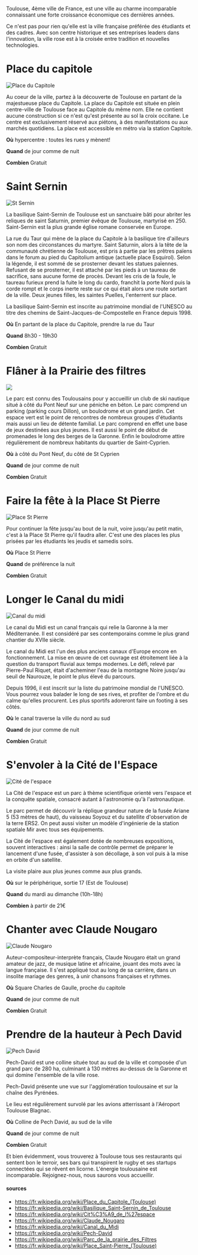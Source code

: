 Toulouse, 4ème ville de France, est une ville au charme incomparable connaissant une forte croissance économique ces dernières années.

Ce n'est pas pour rien qu'elle est la ville française préférée des étudiants et des cadres. Avec son centre historique et ses entreprises leaders dans l'innovation, la ville rose est à la croisée entre tradition et nouvelles technologies.


# Place du capitole
![Place du Capitole](https://upload.wikimedia.org/wikipedia/commons/thumb/4/4e/Toulouse_Capitole_Night_Wikimedia_Commons.jpg/640px-Toulouse_Capitole_Night_Wikimedia_Commons.jpg)

Au coeur de la ville, partez à la découverte de Toulouse en partant de la majestueuse place du Capitole. La place du Capitole est située en plein centre-ville de Toulouse face au Capitole du même nom. Elle ne contient aucune construction si ce n'est qu'est présente au sol la croix occitane. Le centre est exclusivement réservé aux piétons, à des manifestations ou aux marchés quotidiens. La place est accessible en métro via la station Capitole.

**Où** hypercentre : toutes les rues y mènent!

**Quand** de jour comme de nuit

**Combien** Gratuit


# Saint Sernin
![St Sernin](https://upload.wikimedia.org/wikipedia/commons/thumb/6/6c/Basilique_Saint-Sernin_-_Toulouse.jpg/1280px-Basilique_Saint-Sernin_-_Toulouse.jpg)

La basilique Saint-Sernin de Toulouse est un sanctuaire bâti pour abriter les reliques de saint Saturnin, premier évêque de Toulouse, martyrisé en 250. Saint-Sernin est la plus grande église romane conservée en Europe.

La rue du Taur qui mène de la place du Capitole à la basilique tire d'ailleurs son nom des circonstances du martyre. Saint Saturnin, alors à la tête de la communauté chrétienne de Toulouse, est pris à partie par les prêtres païens dans le forum au pied du Capitolium antique (actuelle place Esquirol). Selon la légende, il est sommé de se prosterner devant les statues païennes. Refusant de se prosterner, il est attaché par les pieds à un taureau de sacrifice, sans aucune forme de procès. Devant les cris de la foule, le taureau furieux prend la fuite le long du cardo, franchit la porte Nord puis la corde rompt et le corps inerte reste sur ce qui était alors une route sortant de la ville. Deux jeunes filles, les saintes Puelles, l'enterrent sur place.

La basilique Saint-Sernin est inscrite au patrimoine mondial de l'UNESCO au titre des chemins de Saint-Jacques-de-Compostelle en France depuis 1998.

**Où** En partant de la place du Capitole, prendre la rue du Taur

**Quand** 8h30 - 19h30

**Combien** Gratuit


# Flâner à la Prairie des filtres
![](https://upload.wikimedia.org/wikipedia/commons/4/4d/Toulouse_pairie_des_filtres.jpg)

Le parc est connu des Toulousains pour y accueillir un club de ski nautique situé à côté du Pont Neuf sur une péniche en béton. Le parc comprend un parking (parking cours Dillon), un boulodrome et un grand jardin. Cet espace vert est le point de rencontres de nombreux groupes d'étudiants mais aussi un lieu de détente familial. Le parc comprend en effet une base de jeux destinées aux plus jeunes. Il est aussi le point de début de promenades le long des berges de la Garonne. Enfin le boulodrome attire régulièrement de nombreux habitants du quartier de Saint-Cyprien.

**Où** à côté du Pont Neuf, du côté de St Cyprien

**Quand** de jour comme de nuit

**Combien** Gratuit

# Faire la fête à la Place St Pierre
![Place St Pierre](http://static.ladepeche.fr/content/media/image/large/2015/09/18/201509180278-full.jpg)

Pour continuer la fête jusqu'au bout de la nuit, voire jusqu'au petit matin, c'est à la Place St Pierre qu'il faudra aller. C'est une des places les plus prisées par les étudiants les jeudis et samedis soirs.

**Où** Place St Pierre

**Quand** de préférence la nuit

**Combien** Gratuit


# Longer le Canal du midi
![Canal du midi](https://upload.wikimedia.org/wikipedia/commons/thumb/8/8e/Canal_du_Midi_aug_2011.jpg/375px-Canal_du_Midi_aug_2011.jpg)

Le canal du Midi est un canal français qui relie la Garonne à la mer Méditerranée. Il est considéré par ses contemporains comme le plus grand chantier du XVIIe siècle.


Le canal du Midi est l'un des plus anciens canaux d'Europe encore en fonctionnement. La mise en œuvre de cet ouvrage est étroitement liée à la question du transport fluvial aux temps modernes. Le défi, relevé par Pierre-Paul Riquet, était d'acheminer l'eau de la montagne Noire jusqu'au seuil de Naurouze, le point le plus élevé du parcours.

Depuis 1996, il est inscrit sur la liste du patrimoine mondial de l'UNESCO.
Vous pourrez vous balader le long de ses rives, et profiter de l'ombre et du calme qu'elles procurent. Les plus sportifs adoreront faire un footing à ses côtés.

**Où** le canal traverse la ville du nord au sud

**Quand** de jour comme de nuit

**Combien** Gratuit



# S'envoler à la Cité de l'Espace
![Cité de l'espace](https://upload.wikimedia.org/wikipedia/commons/thumb/2/24/Ariane_5_%28mock-up%29.jpg/800px-Ariane_5_%28mock-up%29.jpg)

La Cité de l'espace est un parc à thème scientifique orienté vers l'espace et la conquête spatiale, consacré autant à l'astronomie qu'à l'astronautique.

Le parc permet de découvrir la réplique grandeur nature de la fusée Ariane 5 (53 mètres de haut), du vaisseau Soyouz et du satellite d'observation de la terre ERS2. On peut aussi visiter un modèle d'ingénierie de la station spatiale Mir avec tous ses équipements.

La Cité de l'espace est également dotée de nombreuses expositions, souvent interactives : ainsi la salle de contrôle permet de préparer le lancement d'une fusée, d'assister à son décollage, à son vol puis à la mise en orbite d'un satellite.

La visite plaire aux plus jeunes comme aux plus grands.

**Où** sur le périphérique, sortie 17 (Est de Toulouse)

**Quand** du mardi au dimanche (10h-18h)

**Combien** à partir de 21€


# Chanter avec Claude Nougaro
![Claude Nougaro](http://www.photorendu.com/images/photo-toulouse-9.jpg)

 Auteur-compositeur-interprète français, Claude Nougaro était un grand amateur de jazz, de musique latine et africaine, jouant des mots avec la langue française. Il s'est appliqué tout au long de sa carrière, dans un insolite mariage des genres, à unir chansons françaises et rythmes.

**Où** Square Charles de Gaulle, proche du capitole

**Quand** de jour comme de nuit

**Combien** Gratuit

# Prendre de la hauteur à Pech David
![Pech David](http://cdn.toulouse-tourisme.com/medias//photos/original/LOIMID031FS00059_1_Pech-david.jpg)

Pech-David est une colline située tout au sud de la ville et composée d'un grand parc de 280 ha, culminant à 130 mètres au-dessus de la Garonne et qui domine l'ensemble de la ville rose.

Pech-David présente une vue sur l'agglomération toulousaine et sur la chaîne des Pyrénées.

Le lieu est régulièrement survolé par les avions atterrissant à l'Aéroport Toulouse Blagnac.

**Où** Colline de Pech David, au sud de la ville

**Quand** de jour comme de nuit

**Combien** Gratuit



Et bien évidemment, vous trouverez à Toulouse tous ses restaurants qui sentent bon le terroir, ses bars qui transpirent le rugby et ses startups connectées qui se rêvent en licorne. L'énergie toulousaine est incomparable. Rejoignez-nous, nous saurons vous accueillir.


#### sources
- https://fr.wikipedia.org/wiki/Place_du_Capitole_(Toulouse)
- https://fr.wikipedia.org/wiki/Basilique_Saint-Sernin_de_Toulouse
- https://fr.wikipedia.org/wiki/Cit%C3%A9_de_l%27espace
- https://fr.wikipedia.org/wiki/Claude_Nougaro
- https://fr.wikipedia.org/wiki/Canal_du_Midi
- https://fr.wikipedia.org/wiki/Pech-David
- https://fr.wikipedia.org/wiki/Parc_de_la_prairie_des_Filtres
- https://fr.wikipedia.org/wiki/Place_Saint-Pierre_(Toulouse)
